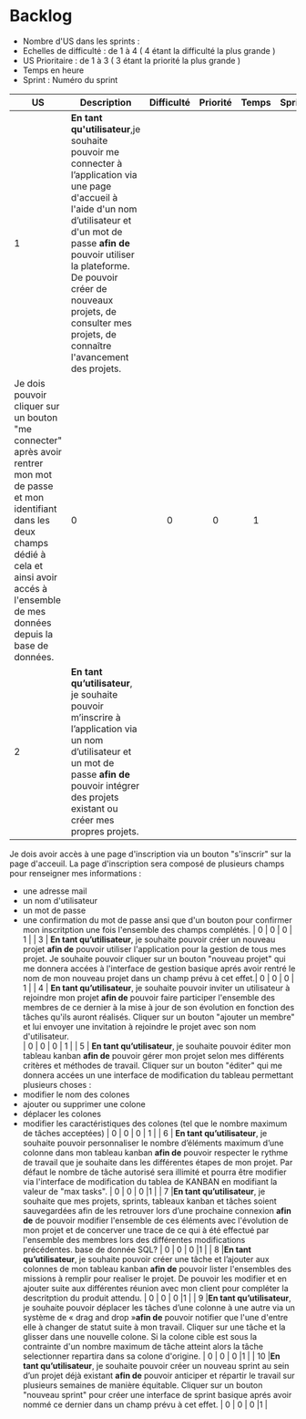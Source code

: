 # Backlog

* Nombre d'US dans les sprints :
* Echelles de difficulté   : de 1 à 4 ( 4 étant la difficulté la plus grande )
* US Prioritaire : de 1 à 3 ( 3 étant la priorité la plus grande )
* Temps en heure
* Sprint : Numéro du sprint

| US    | Description                                                  | Difficulté | Priorité | Temps | Sprint |
| ----- | ------------------------------------------------------------ | :--------: | :------: |:------: |:------: |
| 1  | **En tant qu'utilisateur**,je souhaite pouvoir me connecter à l’application via une page d'accueil à l'aide d'un nom d’utilisateur et d'un mot de passe **afin de** pouvoir utiliser la plateforme. De pouvoir créer de nouveaux projets, de consulter mes projets, de connaître l'avancement des projets. 
Je dois pouvoir cliquer sur un bouton "me connecter" après avoir rentrer mon mot de passe et mon identifiant dans les deux champs dédié à cela et ainsi avoir accés à l'ensemble de mes données depuis la base de données. |     0      |   0    |  0  |  1 |
| 2  | **En tant qu’utilisateur**, je souhaite pouvoir m’inscrire à l’application via un nom d’utilisateur et un mot de passe **afin de** pouvoir intégrer des projets existant ou créer mes propres projets. 
Je dois avoir accès à une page d'inscription via un bouton "s'inscrir" sur la page d'acceuil.
La page d'inscription sera composé de plusieurs champs pour renseigner mes informations :
- une adresse mail
- un nom d'utilisateur
- un mot de passe
- une confirmation du mot de passe
ansi que d'un bouton pour confirmer mon inscritption une fois l'ensemble des champs complétés.
|     0      |   0   |   0  | 1 |
| 3  | **En tant qu’utilisateur**, je souhaite pouvoir créer un nouveau projet **afin de** pouvoir utiliser l'application pour la gestion de tous mes projet.
Je souhaite pouvoir cliquer sur un bouton "nouveau projet" qui me donnera accées à l'interface de gestion basique aprés avoir rentré le nom de mon nouveau projet dans un champ prévu à cet effet.|     0     |   0   |   0  |  1 |
| 4  | **En tant qu’utilisateur**, je souhaite pouvoir inviter un utilisateur à rejoindre mon projet **afin de** pouvoir faire participer l'ensemble des membres de ce dernier à la mise à jour de son évolution en fonction des tâches qu'ils auront réalisés. Cliquer sur un bouton "ajouter un membre" et lui envoyer une invitation à rejoindre le projet avec son nom d'utilisateur.  
|     0      |    0  |  0 |  1 |
| 5 | **En tant qu’utilisateur**, je souhaite pouvoir éditer mon tableau kanban **afin de** pouvoir gérer mon projet selon mes différents critères et méthodes de travail. Cliquer sur un bouton "éditer" qui me donnera accées un une interface de modification du tableau permettant plusieurs choses :
- modifier le nom des colones
- ajouter ou supprimer une colone
- déplacer les colones
- modifier les caractéristiques des colones (tel que le nombre maximum de tâches acceptées) |     0     |   0    |  0  | 1 |
| 6 | **En tant qu’utilisateur**, je souhaite pouvoir personnaliser le nombre d’éléments maximum d’une colonne dans mon tableau kanban **afin de** pouvoir respecter le rythme de travail que je souhaite dans les différentes étapes de mon projet. Par défaut le nombre de tâche autorisé sera illimité et pourra être modifier via l'interface de modification du tablea de KANBAN en modifiant la valeur de "max tasks".  |     0     |   0    |  0  |1 |
| 7 |**En tant qu’utilisateur**, je souhaite que mes projets, sprints, tableaux kanban et tâches soient sauvegardées afin de les retrouver lors d’une prochaine connexion **afin de** de pouvoir modifier l'ensemble de ces éléments avec l'évolution de mon projet et de concerver une trace de ce qui à été effectué par l'ensemble des membres lors des différentes modifications précédentes. base de donnée SQL? |     0     |   0    |  0  |1 |
| 8 |**En tant qu’utilisateur**, je souhaite pouvoir créer une tâche et l’ajouter aux colonnes de mon tableau kanban **afin de** pouvoir lister l'ensembles des missions à remplir pour realiser le projet. De pouvoir les modifier et en ajouter suite aux différentes réunion avec mon client pour compléter la descritption du produit attendu. |     0     |   0    |  0  |1 |
| 9 |**En tant qu’utilisateur**, je souhaite pouvoir déplacer les tâches d’une colonne à une autre via un système de « drag and drop »**afin de** pouvoir notifier que l'une d'entre elle à changer de statut suite à mon travail. Cliquer sur une tâche et la glisser dans une nouvelle colone. Si la colone cible est sous la contrainte d'un nombre maximum de tâche atteint alors la tâche selectionner repartira dans sa colone d'origine. |     0     |   0    |  0  |1 |
| 10 |**En tant qu’utilisateur**, je souhaite pouvoir créer un nouveau sprint au sein d’un projet déjà existant **afin de** pouvoir anticiper et répartir le travail sur plusieurs semaines de manière équitable. Cliquer sur un bouton "nouveau sprint" pour créer une interface de sprint basique aprés avoir nommé ce dernier dans un champ prévu à cet effet. |     0     |   0    |  0  |1  |

